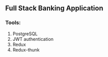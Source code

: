 ## Full Stack Banking Application

### Tools:

1. PostgreSQL
2. JWT authentication
3. Redux
4. Redux-thunk
